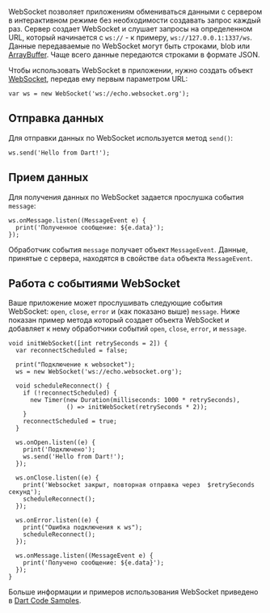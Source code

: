 WebSocket позволяет приложениям обмениваться данными с сервером в интерактивном режиме без необходимости создавать запрос каждый раз. Сервер создает WebSocket и слушает запросы на определенном URL, который начинается с `ws://` - к примеру, `ws://127.0.0.1:1337/ws`. Данные передаваемые по WebSocket могут быть строками, blob или [ArrayBuffer](http://api.dartlang.org/html/ArrayBuffer.html). Чаще всего данные передаются строками в формате JSON.

Чтобы использовать WebSocket в приложении, нужно создать объект [WebSocket](http://api.dartlang.org/html/WebSocket.html), передав ему первым параметром URL:

```language-dart
var ws = new WebSocket('ws://echo.websocket.org');
```

Отправка данных
---------------

Для отправки данных по WebSocket используется метод `send()`:

```language-dart
ws.send('Hello from Dart!');
```

Прием данных
------------

Для получения данных по WebSocket задается прослушка события `message`:

```language-dart
ws.onMessage.listen((MessageEvent e) {
  print('Полученное сообщение: ${e.data}');
});
```

Обработчик события `message` получает объект `MessageEvent`. Данные, принятые с сервера, находятся в свойстве `data` объекта `MessageEvent`.

Работа с событиями WebSocket
----------------------------

Ваше приложение может прослушивать следующие события WebSocket: `open`, `close`, `error` и (как показано выше) `message`. Ниже показан пример метода который создает объекта WebSocket и добавляет к нему обработчики событий `open`, `close`, `error`, и `message`.

```language-dart
void initWebSocket([int retrySeconds = 2]) {
  var reconnectScheduled = false;

  print("Подключение к websocket");
  ws = new WebSocket('ws://echo.websocket.org');

  void scheduleReconnect() {
    if (!reconnectScheduled) {
      new Timer(new Duration(milliseconds: 1000 * retrySeconds),
                () => initWebSocket(retrySeconds * 2));
    }
    reconnectScheduled = true;
  }

  ws.onOpen.listen((e) {
    print('Подключено');
    ws.send('Hello from Dart!');
  });

  ws.onClose.listen((e) {
    print('Websocket закрыт, повторная отправка через  $retrySeconds секунд');
    scheduleReconnect();
  });

  ws.onError.listen((e) {
    print("Ошибка подключения к ws");
    scheduleReconnect();
  });

  ws.onMessage.listen((MessageEvent e) {
    print('Получено сообщение: ${e.data}');
  });
}
```

Больше информации и примеров использования WebSocket приведено в [Dart Code Samples](http://www.dartlang.org/samples/).
